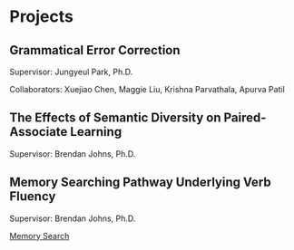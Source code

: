 # Projects

## Grammatical Error Correction
Supervisor: Jungyeul Park, Ph.D.

Collaborators: Xuejiao Chen, Maggie Liu, Krishna Parvathala, Apurva Patil

## The Effects of Semantic Diversity on Paired-Associate Learning
Supervisor: Brendan Johns, Ph.D.

## Memory Searching Pathway Underlying Verb Fluency
Supervisor: Brendan Johns, Ph.D.

[Memory Search](../pub/Qiu_Johns_ASHA_2018.pdf)
